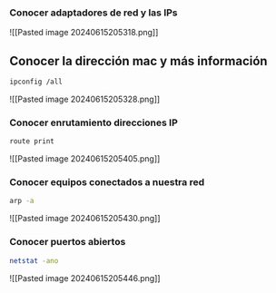 ### Conocer adaptadores de red y las IPs
![[Pasted image 20240615205318.png]]

## Conocer la dirección mac y más información
```bash
ipconfig /all
```

![[Pasted image 20240615205328.png]]

### Conocer enrutamiento direcciones IP
```bash
route print
```

![[Pasted image 20240615205405.png]]
### Conocer equipos conectados a nuestra red
```bash
arp -a
```

![[Pasted image 20240615205430.png]]
### Conocer puertos abiertos
```bash
netstat -ano
```

![[Pasted image 20240615205446.png]]